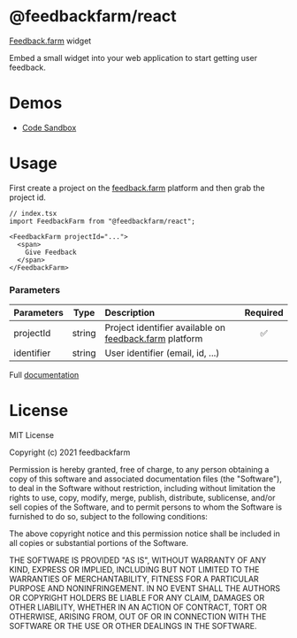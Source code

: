 # @feedbackfarm/react

[Feedback.farm](https://feedback.farm) widget

Embed a small widget into your web application to start getting user feedback.

# Demos

- [Code Sandbox](https://codesandbox.io/s/feedbackfarm-react-bsklw)

# Usage

First create a project on the [feedback.farm](https://feedback.farm) platform and then grab the project id.

```
// index.tsx
import FeedbackFarm from "@feedbackfarm/react";

<FeedbackFarm projectId="...">
  <span>
    Give Feedback
  </span>
</FeedbackFarm>
```

### Parameters

| Parameters |  Type  | Description                                                             | Required |
| ---------- | :----: | :---------------------------------------------------------------------- | :------: |
| projectId  | string | Project identifier available on [feedback.farm](feedback.farm) platform |    ✅    |
| identifier | string | User identifier (email, id, ...)                                        |          |

Full [documentation](https://www.notion.so/Embed-Widget-In-Your-React-Website-6feaf05619c4461d832c7c685c664c33)

# License

MIT License

Copyright (c) 2021 feedbackfarm

Permission is hereby granted, free of charge, to any person obtaining a copy
of this software and associated documentation files (the "Software"), to deal
in the Software without restriction, including without limitation the rights
to use, copy, modify, merge, publish, distribute, sublicense, and/or sell
copies of the Software, and to permit persons to whom the Software is
furnished to do so, subject to the following conditions:

The above copyright notice and this permission notice shall be included in all
copies or substantial portions of the Software.

THE SOFTWARE IS PROVIDED "AS IS", WITHOUT WARRANTY OF ANY KIND, EXPRESS OR
IMPLIED, INCLUDING BUT NOT LIMITED TO THE WARRANTIES OF MERCHANTABILITY,
FITNESS FOR A PARTICULAR PURPOSE AND NONINFRINGEMENT. IN NO EVENT SHALL THE
AUTHORS OR COPYRIGHT HOLDERS BE LIABLE FOR ANY CLAIM, DAMAGES OR OTHER
LIABILITY, WHETHER IN AN ACTION OF CONTRACT, TORT OR OTHERWISE, ARISING FROM,
OUT OF OR IN CONNECTION WITH THE SOFTWARE OR THE USE OR OTHER DEALINGS IN THE
SOFTWARE.
